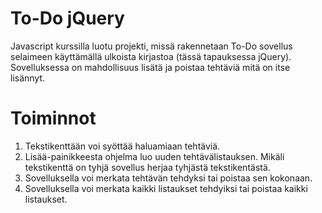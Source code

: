 # To-Do jQuery
Javascript kurssilla luotu projekti, missä rakennetaan To-Do sovellus selaimeen käyttämällä ulkoista kirjastoa (tässä tapauksessa jQuery).
Sovelluksessa on mahdollisuus lisätä ja poistaa tehtäviä mitä on itse lisännyt.

# Toiminnot

1. Tekstikenttään voi syöttää haluamiaan tehtäviä.
2. Lisää-painikkeesta ohjelma luo uuden tehtävälistauksen. Mikäli tekstikenttä on tyhjä sovellus herjaa tyhjästä tekstikentästä.
3. Sovelluksella voi merkata tehtävän tehdyksi tai poistaa sen kokonaan.
4. Sovelluksella voi merkata kaikki listaukset tehdyiksi tai poistaa kaikki listaukset.
